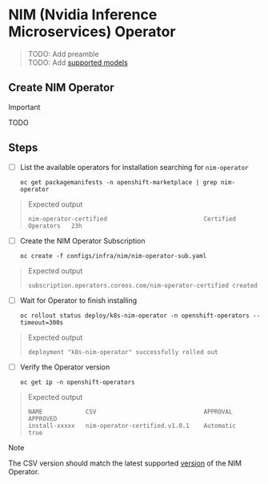 # NIM (Nvidia Inference Microservices) Operator

> TODO: Add preamble\
> TODO: Add [supported models](https://docs.nvidia.com/nim/large-language-models/latest/supported-models.html)

## Create NIM Operator

> [!IMPORTANT]
> TODO

## Steps

- [ ] List the available operators for installation searching for `nim-operator`

      oc get packagemanifests -n openshift-marketplace | grep nim-operator

> Expected output
>
> `nim-operator-certified                           Certified Operators   23h`

- [ ] Create the NIM Operator Subscription

      oc create -f configs/infra/nim/nim-operator-sub.yaml

> Expected output
>
> `subscription.operators.coreos.com/nim-operator-certified created`

- [ ] Wait for Operator to finish installing

      oc rollout status deploy/k8s-nim-operator -n openshift-operators --timeout=300s

> Expected output
> 
> `deployment "k8s-nim-operator" successfully rolled out`

- [ ] Verify the Operator version

      oc get ip -n openshift-operators

> Expected output
>
> `NAME            CSV                              APPROVAL    APPROVED`\
> `install-xxxxx   nim-operator-certified.v1.0.1    Automatic   true`

> [!NOTE]
> The CSV version should match the latest supported [version](https://docs.nvidia.com/ai-enterprise/release-6/latest/support/support-matrix.html#supported-nvidia-configs/infrastructure-software) of the NIM Operator.

